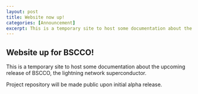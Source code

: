 ```yaml
---
layout: post
title: Website now up!
categories: [Announcement]
excerpt: This is a temporary site to host some documentation about the upcoming release of BSCCO, the lightning network superconductor.
---
```


## Website up for BSCCO!

This is a temporary site to host some documentation about the upcoming release of BSCCO, the lightning network superconductor.

Project repository will be made public upon initial alpha release.